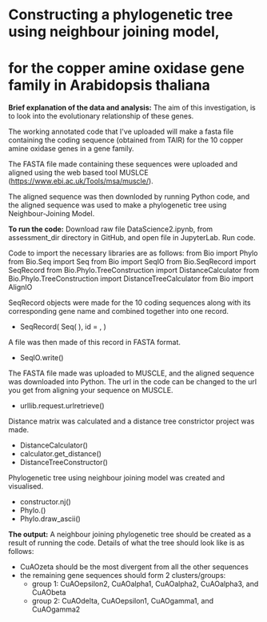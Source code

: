 # Constructing a phylogenetic tree using neighbour joining model,
# for the copper amine oxidase gene family in Arabidopsis thaliana
 
**Brief explanation of the data and analysis:**
The aim of this investigation, is to look into the evolutionary relationship of these genes.

The working annotated code that I've uploaded will make a fasta file
containing the coding sequence (obtained from TAIR)
for the 10 copper amine oxidase genes in a gene family.

The FASTA file made containing these sequences were uploaded
and aligned using the web based tool MUSLCE (https://www.ebi.ac.uk/Tools/msa/muscle/). 

The aligned sequence was then downloded by running Python code, 
and the aligned sequence was used to make a phylogenetic tree using Neighbour-Joining Model.

**To run the code:**
Download raw file DataScience2.ipynb, from assessment_dir directory in GitHub, and open file in JupyterLab.
Run code.

Code to import the necessary libraries are as follows:
from Bio import Phylo
from Bio.Seq import Seq 
from Bio import SeqIO
from Bio.SeqRecord import SeqRecord
from Bio.Phylo.TreeConstruction import DistanceCalculator
from Bio.Phylo.TreeConstruction import DistanceTreeCalculator
from Bio import AlignIO 

SeqRecord objects were made for the 10 coding sequences
along with its corresponding gene name and combined together into one record.
 - SeqRecord(
   Seq(
   ),
   id = , 
)

A file was then made of this record in FASTA format. 
 - SeqIO.write()

The FASTA file made was uploaded to MUSCLE, and the aligned sequence was downloaded into Python.
The url in the code can be changed to the url you get from aligning your sequence on MUSCLE. 
 - urllib.request.urlretrieve()


Distance matrix was calculated and a distance tree constrictor project was made.
 - DistanceCalculator()
 - calculator.get_distance()
 - DistanceTreeConstructor()

Phylogenetic tree using neighbour joining model was created and visualised.
 - constructor.nj()
 - Phylo.()
 - Phylo.draw_ascii()

**The output:**
A neighbour joining phylogenetic tree should be created as a result of running the code.
Details of what the tree should look like is as follows:
- CuAOzeta should be the most divergent from all the other sequences 
- the remaining gene sequences should form 2 clusters/groups:
   - group 1: CuAOepsilon2, CuAOalpha1, CuAOalpha2, CuAOalpha3, and CuAObeta
   - group 2: CuAOdelta, CuAOepsilon1, CuAOgamma1, and CuAOgamma2
